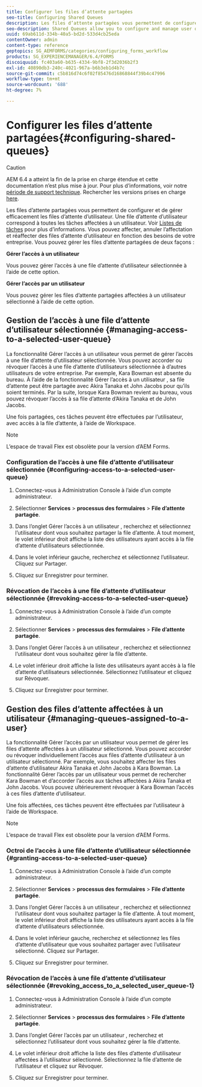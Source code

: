 ```yaml
---
title: Configurer les files d’attente partagées
seo-title: Configuring Shared Queues
description: Les files d’attente partagées vous permettent de configurer et de gérer efficacement les files d’attente d’utilisateur. Découvrez comment configurer des files d’attente partagées.
seo-description: Shared Queues allow you to configure and manage user queues effectively. Learn how to configure shared queues.
uuid: 69ab611d-334b-40a5-bd2d-533d4cb25eda
contentOwner: admin
content-type: reference
geptopics: SG_AEMFORMS/categories/configuring_forms_workflow
products: SG_EXPERIENCEMANAGER/6.4/FORMS
discoiquuid: fc403a60-b635-4334-9bf8-2f3d2036b2f3
exl-id: 40890db3-240c-4021-967a-b6b3eb1d4b7c
source-git-commit: c5b816d74c6f02f85476d16868844f39b4c47996
workflow-type: tm+mt
source-wordcount: '688'
ht-degree: 7%

---
```


# Configurer les files d’attente partagées{#configuring-shared-queues}

>[!CAUTION]
>
>AEM 6.4 a atteint la fin de la prise en charge étendue et cette documentation n’est plus mise à jour. Pour plus d’informations, voir notre [période de support technique](https://helpx.adobe.com/fr/support/programs/eol-matrix.html). Rechercher les versions prises en charge [here](https://experienceleague.adobe.com/docs/?lang=fr).

Les files d’attente partagées vous permettent de configurer et de gérer efficacement les files d’attente d’utilisateur. Une file d’attente d’utilisateur correspond à toutes les tâches affectées à un utilisateur. Voir [Listes de tâches](https://help.adobe.com/fr_FR/livecycle/11.0/WorkspaceHelp/WS92d06802c76abadb-2b6ab502126beb6ba2f-7ffc.2.html) pour plus d’informations. Vous pouvez affecter, annuler l’affectation et réaffecter des files d’attente d’utilisateur en fonction des besoins de votre entreprise. Vous pouvez gérer les files d’attente partagées de deux façons :

**Gérer l’accès à un utilisateur**

Vous pouvez gérer l’accès à une file d’attente d’utilisateur sélectionnée à l’aide de cette option.

**Gérer l’accès par un utilisateur**

Vous pouvez gérer les files d’attente partagées affectées à un utilisateur sélectionné à l’aide de cette option.

## Gestion de l’accès à une file d’attente d’utilisateur sélectionnée {#managing-access-to-a-selected-user-queue}

La fonctionnalité Gérer l’accès à un utilisateur vous permet de gérer l’accès à une file d’attente d’utilisateur sélectionnée. Vous pouvez accorder ou révoquer l’accès à une file d’attente d’utilisateurs sélectionnée à d’autres utilisateurs de votre entreprise. Par exemple, Kara Bowman est absente du bureau. À l’aide de la fonctionnalité Gérer l’accès à un utilisateur , sa file d’attente peut être partagée avec Akira Tanaka et John Jacobs pour qu’ils soient terminés. Par la suite, lorsque Kara Bowman revient au bureau, vous pouvez révoquer l’accès à sa file d’attente d’Akira Tanaka et de John Jacobs.

Une fois partagées, ces tâches peuvent être effectuées par l’utilisateur, avec accès à la file d’attente, à l’aide de Workspace.

>[!NOTE]
>
>L’espace de travail Flex est obsolète pour la version d’AEM Forms.

### Configuration de l’accès à une file d’attente d’utilisateur sélectionnée {#configuring-access-to-a-selected-user-queue}

1. Connectez-vous à Administration Console à l’aide d’un compte administrateur.
1. Sélectionner **Services** > **processus des formulaires** > **File d’attente partagée**.

1. Dans l’onglet Gérer l’accès à un utilisateur , recherchez et sélectionnez l’utilisateur dont vous souhaitez partager la file d’attente. À tout moment, le volet inférieur droit affiche la liste des utilisateurs ayant accès à la file d’attente d’utilisateurs sélectionnée.
1. Dans le volet inférieur gauche, recherchez et sélectionnez l’utilisateur. Cliquez sur Partager.
1. Cliquez sur Enregistrer pour terminer.

### Révocation de l’accès à une file d’attente d’utilisateur sélectionnée {#revoking-access-to-a-selected-user-queue}

1. Connectez-vous à Administration Console à l’aide d’un compte administrateur.
1. Sélectionner **Services** > **processus des formulaires** > **File d’attente partagée**.

1. Dans l’onglet Gérer l’accès à un utilisateur , recherchez et sélectionnez l’utilisateur dont vous souhaitez gérer la file d’attente.
1. Le volet inférieur droit affiche la liste des utilisateurs ayant accès à la file d’attente d’utilisateurs sélectionnée. Sélectionnez l’utilisateur et cliquez sur Révoquer.
1. Cliquez sur Enregistrer pour terminer.

## Gestion des files d’attente affectées à un utilisateur {#managing-queues-assigned-to-a-user}

La fonctionnalité Gérer l’accès par un utilisateur vous permet de gérer les files d’attente affectées à un utilisateur sélectionné. Vous pouvez accorder ou révoquer individuellement l’accès aux files d’attente d’utilisateur à un utilisateur sélectionné. Par exemple, vous souhaitez affecter les files d’attente d’utilisateur Akira Tanaka et John Jacobs à Kara Bowman. La fonctionnalité Gérer l’accès par un utilisateur vous permet de rechercher Kara Bowman et d’accorder l’accès aux tâches affectées à Akira Tanaka et John Jacobs. Vous pouvez ultérieurement révoquer à Kara Bowman l’accès à ces files d’attente d’utilisateur.

Une fois affectées, ces tâches peuvent être effectuées par l’utilisateur à l’aide de Workspace.

>[!NOTE]
>
>L’espace de travail Flex est obsolète pour la version d’AEM Forms.

### Octroi de l’accès à une file d’attente d’utilisateur sélectionnée {#granting-access-to-a-selected-user-queue}

1. Connectez-vous à Administration Console à l’aide d’un compte administrateur.
1. Sélectionner **Services** > **processus des formulaires** > **File d’attente partagée**.

1. Dans l’onglet Gérer l’accès à un utilisateur , recherchez et sélectionnez l’utilisateur dont vous souhaitez partager la file d’attente. À tout moment, le volet inférieur droit affiche la liste des utilisateurs ayant accès à la file d’attente d’utilisateurs sélectionnée.
1. Dans le volet inférieur gauche, recherchez et sélectionnez les files d’attente d’utilisateur que vous souhaitez partager avec l’utilisateur sélectionné. Cliquez sur Partager.
1. Cliquez sur Enregistrer pour terminer.

### Révocation de l’accès à une file d’attente d’utilisateur sélectionnée {#revoking_access_to_a_selected_user_queue-1}

1. Connectez-vous à Administration Console à l’aide d’un compte administrateur.
1. Sélectionner **Services** > **processus des formulaires** > **File d’attente partagée**.

1. Dans l’onglet Gérer l’accès par un utilisateur , recherchez et sélectionnez l’utilisateur dont vous souhaitez gérer la file d’attente.
1. Le volet inférieur droit affiche la liste des files d’attente d’utilisateur affectées à l’utilisateur sélectionné. Sélectionnez la file d’attente de l’utilisateur et cliquez sur Révoquer.
1. Cliquez sur Enregistrer pour terminer.
